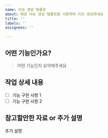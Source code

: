```yaml
---
name: 이슈 생성 템플릿
about: 해당 이슈 생성 템플릿을 사용하여 이슈 생성하세요
title: ''
labels: ''
assignees: ''

---
```


## 어떤 기능인가요?

>  어떤 기능인지 요약해주세요

## 작업 상세 내용

- [ ] 기능 구현 사항 1
- [ ] 기능 구현 사항 2

## 참고할만한 자료 or 추가 설명

추가 설명
